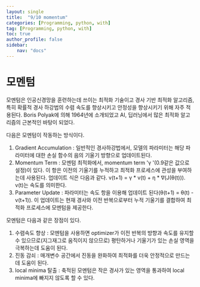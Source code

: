 ```yaml
---
layout: single
title:  "9/10 momentum"
categories: [Programming, python, with]
tag: [Programming, python, with]
toc: true
author_profile: false
sidebar:
    nav: "docs"
---
```


# 모멘텀

모멘텀은 인공신경망을 훈련하는데 쓰이는 최적화 기술이고 경사 기반 최적화 알고리즘, 특히 확률적 경사 하강법의 수렴 속도를 향상시키고 안정성을 향상시키기 위해 자주 적용된다. Boris Polyak에 의해 1964년에 소개되었고 AI, 딥러닝에서 많은 최적화 알고리즘의 근본적인 바탕이 되었다.

다음은 모멘텀이 작동하는 방식이다.

1. Gradient Accumulation : 일반적인 경사하강법에서, 모델의 파라미터는 해당 파라미터에 대한 손실 함수의 음의 기울기 방향으로 업데이트된다.
2. Momentum Term : 모멘텀 최적화에서, momentum term 'γ '(0.9같은 값으로 설정)이 있다. 이 항은 이전의 기울기를 누적하고 최적화 프로세스에 관성을 부여하는데 사용된다. 업데이트 식은 다음과 같다. v(t+1) = γ * v(t) + η * ∇(J(θ(t))). v(t)는 속도를 의미한다.
3. Parameter Update : 파라미터는 속도 항을 이용해 업데이트 된다(θ(t+1) = θ(t) - v(t+1)). 이 업데이트는 현재 경사와 이전 반복으로부터 누적 기울기를 결합하여 최적화 프로세스에 모멘텀을 제공한다.

모멘텀은 다음과 같은 장점이 있다.

1. 수렴속도 향상 : 모멘텀을 사용하면 optimizer가 이전 반복의 방향과 속도를 유지할 수 있으므로(지그재그로 움직이지 않으므로) 평탄하거나 기울기가 있는 손실 영역을 극복하는데 도움이 된다.
2. 진동 감쇠 : 매개변수 공간에서 진동을 완화하여 최적화를 더욱 안정적으로 만드는데 도움이 된다.
3. local minima 탈출 : 축적된 모멘텀은 작은 경사가 있는 영역을 통과하여 local minima에 빠지지 않도록 할 수 있다.